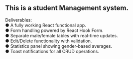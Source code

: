 This is a student Management system.
----------------------------------------------------
Deliverables:<br>
● A fully working React functional app.<br>
● Form handling powered by React Hook Form.<br>
● Separate male/female tables with real-time updates.<br>
● Edit/Delete functionality with validation.<br>
● Statistics panel showing gender-based averages.<br>
● Toast notifications for all CRUD operations.